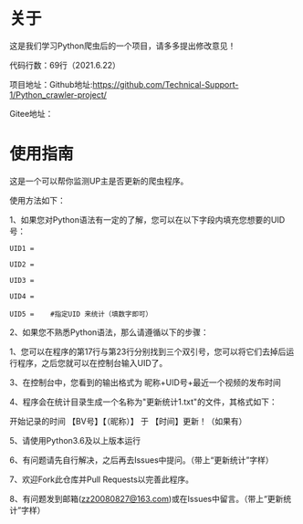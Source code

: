 # 关于

这是我们学习Python爬虫后的一个项目，请多多提出修改意见！

代码行数：69行（2021.6.22）

项目地址：Github地址:https://github.com/Technical-Support-1/Python_crawler-project/

Gitee地址：

# 使用指南

这是一个可以帮你监测UP主是否更新的爬虫程序。

使用方法如下：

1、如果您对Python语法有一定的了解，您可以在以下字段内填充您想要的UID号：

`UID1 = `

`UID2 = `

`UID3 = `

`UID4 = `

`UID5 =    #指定UID 来统计（填数字即可）`

2、如果您不熟悉Python语法，那么请遵循以下的步骤：

  1、您可以在程序的第17行与第23行分别找到三个双引号，您可以将它们去掉后运行程序，之后您就可以在控制台输入UID了。
  
3、在控制台中，您看到的输出格式为 昵称+UID号+最近一个视频的发布时间

4、程序会在统计目录生成一个名称为"更新统计1.txt"的文件，其格式如下：
  
  
  开始记录的时间
  【BV号】【（昵称）】 于 【时间】更新！（如果有）

5、请使用Python3.6及以上版本运行

6、有问题请先自行解决，之后再去Issues中提问。（带上“更新统计”字样）

7、欢迎Fork此仓库并Pull Requests以完善此程序。

8、有问题发到邮箱(zz20080827@163.com)或在Issues中留言。（带上“更新统计”字样）
